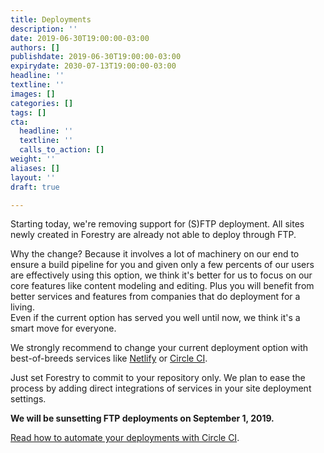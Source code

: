 ```yaml
---
title: Deployments
description: ''
date: 2019-06-30T19:00:00-03:00
authors: []
publishdate: 2019-06-30T19:00:00-03:00
expirydate: 2030-07-13T19:00:00-03:00
headline: ''
textline: ''
images: []
categories: []
tags: []
cta:
  headline: ''
  textline: ''
  calls_to_action: []
weight: ''
aliases: []
layout: ''
draft: true

---
```

Starting today, we're removing support for (S)FTP deployment. All sites newly created in Forestry are already not able to deploy through FTP.

Why the change? Because it involves a lot of machinery on our end to ensure a build pipeline for you and given only a few percents of our users are effectively using this option, we think it's better for us to focus on our core features like content modeling and editing. Plus you will benefit from better services and features from companies that do deployment for a living.   
Even if the current option has served you well until now, we think it's a smart move for everyone.

We strongly recommend to change your current deployment option with best-of-breeds services like [Netlify](https://netlify.com) or [Circle CI](https://circleci.com).

Just set Forestry to commit to your repository only. We plan to ease the process by adding direct integrations of services in your site deployment settings.

**We will be sunsetting FTP deployments on September 1, 2019.**

[Read how to automate your deployments with Circle CI](https://forestry.io/blog/automate-deploy-w-circle-ci/).